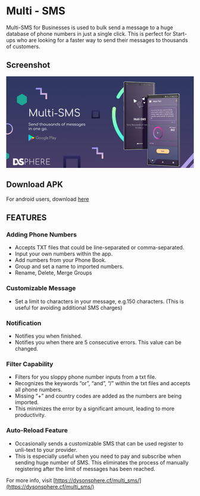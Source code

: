 # Multi - SMS
Multi-SMS for Businesses is used to bulk send a message to a huge database of phone numbers in just a single click. This is perfect for Start-ups who are looking for a faster way to send their messages to thousands of customers.

## Screenshot

![alt text](https://github.com/pyTimK/multi-sms/blob/main/Multi-Text-Graphic-Feature.jpg)

## Download APK
For android users, download [here](https://drive.google.com/file/d/18752pBVdsGliNW3YrmbW8vgWfTMAmDCv/view?fbclid=IwAR2YSCpZVQw_kL3ISmGsPl4txvySOYmXip7b4Gvr1ec8BxzPYFSkw89YX2I)

## FEATURES

### Adding Phone Numbers
* Accepts TXT files that could be line-separated or comma-separated.
* Input your own numbers within the app.
* Add numbers from your Phone Book.
* Group and set a name to imported numbers.
* Rename, Delete, Merge Groups

### Customizable Message
* Set a limit to characters in your message, e.g.150 characters. (This is useful for avoiding additional SMS charges)

###  Notification
* Notifies you when finished.
* Notifies you when there are 5 consecutive errors. This value can be changed.

### Filter Capability
* Filters for you sloppy phone number inputs from a txt file.
* Recognizes the keywords “or”, “and”, “/” within the txt files and accepts all phone numbers.
* Missing “+” and country codes are added as the numbers are being imported.
* This minimizes the error by a significant amount, leading to more productivity.

### Auto-Reload Feature
* Occasionally sends a customizable SMS that can be used register to unli-text to your provider.
* This is especially useful when you need to pay and subscribe when sending huge number of SMS. This eliminates the process of manually registering after the limit of messages has been reached.


For more info, visit [https://dysonsphere.cf/multi_sms/](https://dysonsphere.cf/multi_sms/)
